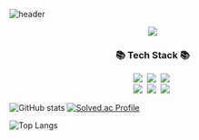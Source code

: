 ![header](https://capsule-render.vercel.app/api?type=wave&color=97DBAE&height=300&section=header&text=Kitoha-Github&fontSize=90)

<p align="center">
<a href="https://hits.seeyoufarm.com"><img src="https://hits.seeyoufarm.com/api/count/incr/badge.svg?url=https%3A%2F%2Fgithub.com%2Fkitoha&count_bg=%2379C83D&title_bg=%23555555&icon=&icon_color=%23E7E7E7&title=hits&edge_flat=false"/></a>
</p>

<h3 align="center">📚 Tech Stack 📚</h3>
<p align="center">
  <img src="https://img.shields.io/badge/Java-007396?style=flat-square&logo=Java&logoColor=white"/></a>&nbsp
  <img src="https://img.shields.io/badge/kotlin-3766AB?style=flat-square&logo=Python&logoColor=white"/></a>&nbsp 
  <img src="https://img.shields.io/badge/Javascript-ffb13b?style=flat-square&logo=javascript&logoColor=white"/></a>&nbsp 
  <br>
  <img src="https://img.shields.io/badge/Mysql-E6B91E?style=flat-square&logo=MySql&logoColor=white"/></a>&nbsp 
  <img src="https://img.shields.io/badge/Redis-092E20?style=flat-square&logo=Django&logoColor=white"/></a>&nbsp 
  <img src="https://img.shields.io/badge/Spring-339933?style=flat-square&logo=Node.js&logoColor=white"/></a>&nbsp 
</p>

![GitHub stats](https://github-readme-stats.vercel.app/api?username=kitoha&show_icons=true&theme=vue) [![Solved.ac Profile](http://mazassumnida.wtf/api/generate_badge?boj=kth004)](https://solved.ac/kth004)

![Top Langs](https://github-readme-stats.vercel.app/api/top-langs/?username=kitoha&theme=dark)

<!--
**kitoha/kitoha** is a ✨ _special_ ✨ repository because its `README.md` (this file) appears on your GitHub profile.

Here are some ideas to get you started:

- 🔭 I’m currently working on ...
- 🌱 I’m currently learning ...
- 👯 I’m looking to collaborate on ...
- 🤔 I’m looking for help with ...
- 💬 Ask me about ...
- 📫 How to reach me: ...
- 😄 Pronouns: ...
- ⚡ Fun fact: ...
-->

